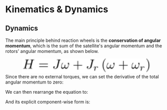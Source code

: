 # Kinematics & Dynamics

## Dynamics
The main principle behind reaction wheels is the **conservation of angular momentum**, which is the sum of the satellite's angular momentum and the rotors' angular momentum, as shown below.
<div align="center">
  <img src="images/H.svg" alt="images/H.svg" width="400"/>
</div>
Since there are no external torques, we can set the derivative of the total angular momentum to zero:

We can then rearrange the equation to:

And its explicit component-wise form is:
